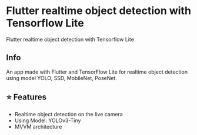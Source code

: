 # Flutter realtime object detection with Tensorflow Lite

Flutter realtime object detection with Tensorflow Lite

## Info

An app made with Flutter and TensorFlow Lite for realtime object detection using model YOLO, SSD, MobileNet, PoseNet.



## :star: Features

* Realtime object detection on the live camera
* Using Model: YOLOv3-Tiny
* MVVM architecture
